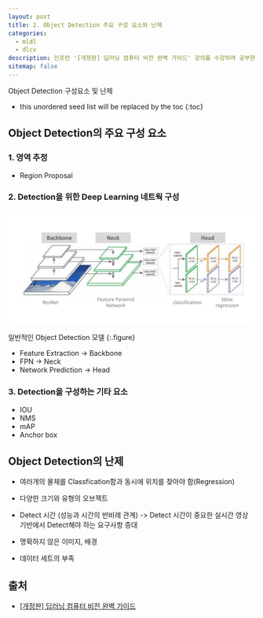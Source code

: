 ```yaml
---
layout: post
title: 2. Object Detection 주요 구성 요소와 난제
categories: 
  - mldl
  - dlcv
description: 인프런 '[개정판] 딥러닝 컴퓨터 비전 완벽 가이드' 강의를 수강하며 공부한 내용을 정리한 글입니다.
sitemap: false
---
```


Object Detection 구성요소 및 난제

* this unordered seed list will be replaced by the toc
{:toc}

## Object Detection의 주요 구성 요소

### 1. 영역 추정
- Region Proposal

### 2. Detection을 위한 Deep Learning 네트웍 구성
![Object Detection Model](/assets/img/blog/ObjectDetectionModel.png)

일반적인 Object Detection 모델
{:.figure}

- Feature Extraction -> Backbone
- FPN -> Neck
- Network Prediction -> Head

### 3. Detection을 구성하는 기타 요소

- IOU
- NMS 
- mAP
- Anchor box

## Object Detection의 난제

- 여러개의 물체를 Classfication함과 동시에 위치를 찾아야 함(Regression) 

- 다양한 크기와 유형의 오브젝트

- Detect 시간 (성능과 시간의 반비례 관계) -> Detect 시간이 중요한 실시간 영상 기반에서 Detect해야 하는 요구사항 증대

- 명확하지 않은 이미지, 배경

- 데이터 세트의 부족

## 출처

- [[개정판] 딥러닝 컴퓨터 비전 완벽 가이드](https://www.inflearn.com/course/%EB%94%A5%EB%9F%AC%EB%8B%9D-%EC%BB%B4%ED%93%A8%ED%84%B0%EB%B9%84%EC%A0%84-%EC%99%84%EB%B2%BD%EA%B0%80%EC%9D%B4%EB%93%9C)
